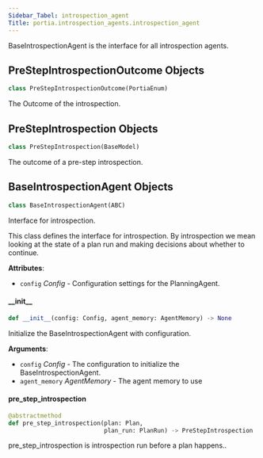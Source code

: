 ```yaml
---
Sidebar_Tabel: introspection_agent
Title: portia.introspection_agents.introspection_agent
---
```


BaseIntrospectionAgent is the interface for all introspection agents.

## PreStepIntrospectionOutcome Objects

```python
class PreStepIntrospectionOutcome(PortiaEnum)
```

The Outcome of the introspection.

## PreStepIntrospection Objects

```python
class PreStepIntrospection(BaseModel)
```

The outcome of a pre-step introspection.

## BaseIntrospectionAgent Objects

```python
class BaseIntrospectionAgent(ABC)
```

Interface for introspection.

This class defines the interface for introspection.
By introspection we mean looking at the state of a plan run and making decisions
about whether to continue.

**Attributes**:

- `config` _Config_ - Configuration settings for the PlanningAgent.

#### \_\_init\_\_

```python
def __init__(config: Config, agent_memory: AgentMemory) -> None
```

Initialize the BaseIntrospectionAgent with configuration.

**Arguments**:

- `config` _Config_ - The configuration to initialize the BaseIntrospectionAgent.
- `agent_memory` _AgentMemory_ - The agent memory to use

#### pre\_step\_introspection

```python
@abstractmethod
def pre_step_introspection(plan: Plan,
                           plan_run: PlanRun) -> PreStepIntrospection
```

pre_step_introspection is introspection run before a plan happens..

